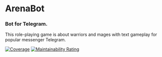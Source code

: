 # ArenaBot

### Bot for Telegram. 

This role-playing game is about warriors and mages with text gameplay for popular messenger Telegram.
 
[![Coverage](https://sonarcloud.io/api/project_badges/measure?project=ixplo_ArenaBot&metric=coverage)](https://sonarcloud.io/summary/new_code?id=ixplo_ArenaBot) [![Maintainability Rating](https://sonarcloud.io/api/project_badges/measure?project=ixplo_ArenaBot&metric=sqale_rating)](https://sonarcloud.io/summary/new_code?id=ixplo_ArenaBot)

